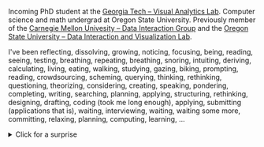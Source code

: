 Incoming PhD student at the [Georgia Tech – Visual Analytics Lab](https://gtvalab.github.io/). Computer science and math undergrad at Oregon State University. Previously member of the [Carnegie Mellon Univesity – Data Interaction Group](https://dig.cmu.edu/) and the [Oregon State University – Data Interaction and Visualization Lab](https://minsuk.com/).

I've been reflecting, dissolving, growing, noticing, focusing, being, reading, seeing, testing, breathing, repeating, breathing, snoring, intuiting, deriving, calculating, living, eating, walking, studying, gazing, biking, prompting, reading, crowdsourcing, scheming, querying, thinking, rethinking, questioning, theorizing, considering, creating, speaking, pondering, completing, writing, searching, planning, applying, structuring, rethinking, designing, drafting, coding (took me long enough), applying, submitting (applications that is), waiting, interviewing, waiting, waiting some more, committing, relaxing, planning, computing, learning, ...

<details>
  <summary>Click for a surprise</summary>
  <img src="https://github.com/xnought/xnought/assets/65095341/8c5645a0-cb4c-4538-8ae4-19f382c827d6" >
</details>
